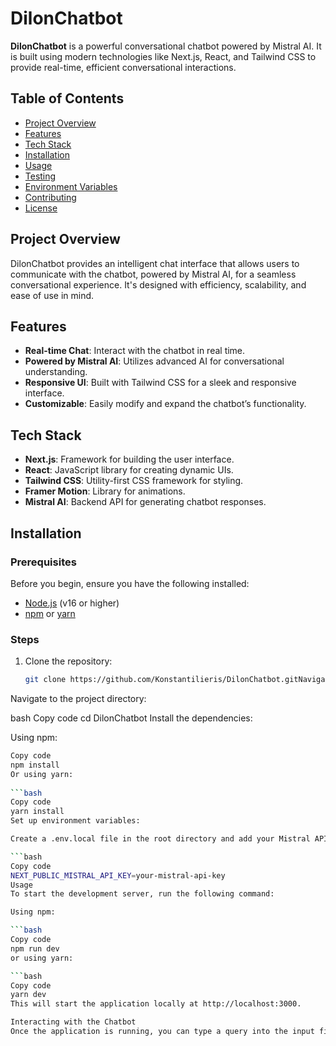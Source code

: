 # DilonChatbot

**DilonChatbot** is a powerful conversational chatbot powered by Mistral AI. It is built using modern technologies like Next.js, React, and Tailwind CSS to provide real-time, efficient conversational interactions.

## Table of Contents

- [Project Overview](#project-overview)
- [Features](#features)
- [Tech Stack](#tech-stack)
- [Installation](#installation)
- [Usage](#usage)
- [Testing](#testing)
- [Environment Variables](#environment-variables)
- [Contributing](#contributing)
- [License](#license)

## Project Overview

DilonChatbot provides an intelligent chat interface that allows users to communicate with the chatbot, powered by Mistral AI, for a seamless conversational experience. It's designed with efficiency, scalability, and ease of use in mind.

## Features

- **Real-time Chat**: Interact with the chatbot in real time.
- **Powered by Mistral AI**: Utilizes advanced AI for conversational understanding.
- **Responsive UI**: Built with Tailwind CSS for a sleek and responsive interface.
- **Customizable**: Easily modify and expand the chatbot’s functionality.

## Tech Stack

- **Next.js**: Framework for building the user interface.
- **React**: JavaScript library for creating dynamic UIs.
- **Tailwind CSS**: Utility-first CSS framework for styling.
- **Framer Motion**: Library for animations.
- **Mistral AI**: Backend API for generating chatbot responses.

## Installation

### Prerequisites

Before you begin, ensure you have the following installed:

- [Node.js](https://nodejs.org/en/) (v16 or higher)
- [npm](https://www.npmjs.com/) or [yarn](https://yarnpkg.com/)

### Steps

1. Clone the repository:

   ```bash
   git clone https://github.com/Konstantilieris/DilonChatbot.gitNavigate to the project directory:
Navigate to the project directory:

bash
Copy code
cd DilonChatbot
Install the dependencies:

Using npm:

```bash
Copy code
npm install
Or using yarn:
 
```bash
Copy code
yarn install
Set up environment variables:

Create a .env.local file in the root directory and add your Mistral API key:

```bash
Copy code
NEXT_PUBLIC_MISTRAL_API_KEY=your-mistral-api-key
Usage
To start the development server, run the following command:

Using npm:

```bash
Copy code
npm run dev
or using yarn:

```bash
Copy code
yarn dev
This will start the application locally at http://localhost:3000.

Interacting with the Chatbot
Once the application is running, you can type a query into the input field, and the chatbot will respond with a message powered by Mistral AI.










